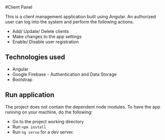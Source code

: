 #Client Panel

This is a client management application built using Angular. An authorized user can log into the system and perform the following actions.

* Add/ Update/ Delete clients
* Make changes to the app settings
* Enable/ Disable user registration


## Technologies used

* Angular
* Google Firebase - Authentication and Data Storage
* Bootstrap

## Run application

The project does not contain the dependent node modules. To have the app running on your machine, do the following:

* Go to the project working directory
* Run `npm install`
* Run `ng serve` for a dev server.